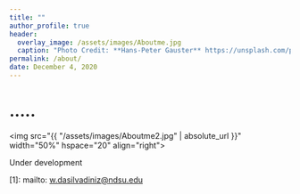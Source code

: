 ```yaml
---
title: ""
author_profile: true
header:
  overlay_image: /assets/images/Aboutme.jpg
  caption: "Photo Credit: **Hans-Peter Gauster** https://unsplash.com/photos/3y1zF4hIPCg"
permalink: /about/
date: December 4, 2020
---
```


# .....

<img src="{{ "/assets/images/Aboutme2.jpg" | absolute_url }}"
width="50%" hspace="20" align="right">
  
Under development

[^fnote2]: After graduating from Reed, I spent some time living at
	[Great Vow Zen Monastery][3], where we followed a daily schedule of work and
	meditation.
  
[1]: mailto: w.dasilvadiniz@ndsu.edu

[2]: #/assets/docs/thesis.pdf

[3]: #https://www.zendust.org/monastery

[4]: #/assets/docs/resume.pdf

[5]: #https://www.entelligent.com

[6]: #https://www.thetradedesk.com

[7]: #https://multithreaded.stitchfix.com/algorithms/
